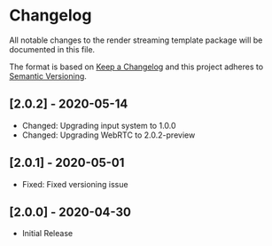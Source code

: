 # Changelog
All notable changes to the render streaming template package will be documented in this file.

The format is based on [Keep a Changelog](http://keepachangelog.com/en/1.0.0/)
and this project adheres to [Semantic Versioning](http://semver.org/spec/v2.0.0.html).

## [2.0.2] - 2020-05-14

- Changed: Upgrading input system to 1.0.0
- Changed: Upgrading WebRTC to 2.0.2-preview

## [2.0.1] - 2020-05-01

- Fixed: Fixed versioning issue

## [2.0.0] - 2020-04-30

- Initial Release